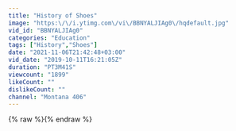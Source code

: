 ```yaml
---
title: "History of Shoes"
image: "https:\/\/i.ytimg.com\/vi\/BBNYALJIAg0\/hqdefault.jpg"
vid_id: "BBNYALJIAg0"
categories: "Education"
tags: ["History","Shoes"]
date: "2021-11-06T21:42:48+03:00"
vid_date: "2019-10-11T16:21:05Z"
duration: "PT3M41S"
viewcount: "1899"
likeCount: ""
dislikeCount: ""
channel: "Montana 406"
---
```

{% raw %}{% endraw %}
